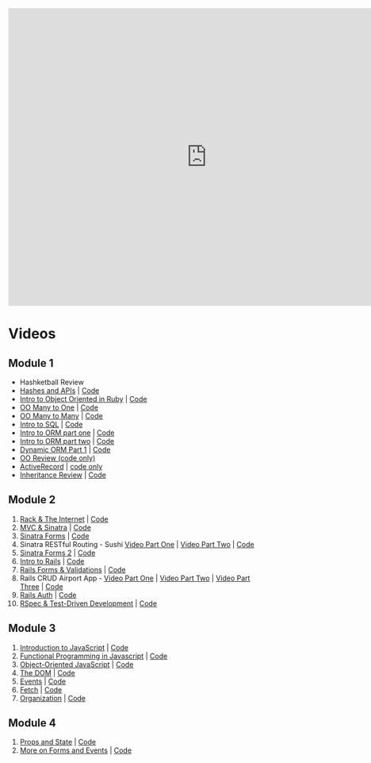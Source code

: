 <iframe src="https://calendar.google.com/calendar/embed?showTitle=0&amp;showPrint=0&amp;showTabs=0&amp;showCalendars=0&amp;mode=WEEK&amp;height=600&amp;wkst=1&amp;bgcolor=%23FFFFFF&amp;src=flatironschool.com_vfm25ms8p3hf1gi1fbr5kmss60%40group.calendar.google.com&amp;color=%23711616&amp;ctz=America%2FNew_York" style="border-width:0" width="800" height="600" frameborder="0" scrolling="no"></iframe>

# Videos

## Module 1

* Hashketball Review
* [Hashes and APIs](https://www.youtube.com/watch?v=Jqmo0ZpCSh4) | [Code](https://github.com/learn-co-students/web-022018/tree/master/01_hashes_and_apis)
* [Intro to Object Oriented in Ruby](https://youtu.be/Zk37IdHYz2E) | [Code](https://github.com/learn-co-students/web-022018/tree/master/02-ruby-oo)
* [OO Many to One](https://www.youtube.com/watch?v=69PMa8I_P7E) | [Code](https://github.com/learn-co-students/web-022018/tree/master/03-oo-many-to-one)
* [OO Many to Many](https://www.youtube.com/watch?v=HYeNKfH70us) | [Code](https://github.com/learn-co-students/web-022018/tree/master/04-oo-many-to-many)
* [Intro to SQL](https://youtu.be/24maeY3xe-c) | [Code](https://github.com/learn-co-students/web-022018/tree/master/05-intro-sql)
* [Intro to ORM part one](https://youtu.be/VxjhKGr_mHg) | [Code](https://github.com/learn-co-students/web-022018/tree/master/06-intro-to-orms)
* [Intro to ORM part two](https://youtu.be/AiQKbVh5h-A) | [Code](https://github.com/learn-co-students/web-022018/tree/master/06-intro-to-orms)
* [Dynamic ORM Part 1](https://youtu.be/96nzKjC1Wwk) | [Code](https://github.com/learn-co-students/web-022018/tree/master/07-dynamic-orms)
* [OO Review (code only)](https://github.com/learn-co-students/web-022018/tree/master/08-oo-review)
* [ActiveRecord](https://youtu.be/kO4fTpLq_b4) | [code only](https://github.com/learn-co-students/web-022018/tree/master/09-active-record)
* [Inheritance Review](https://youtu.be/QtZXkyJ_GA4 ) | [Code](https://github.com/learn-co-students/web-022018/tree/master/09a-inheritance)

## Module 2

1. [Rack & The Internet](https://youtu.be/TyTgGgMXJvs) | [Code](https://github.com/learn-co-students/web-022018/tree/master/10-rack)
2. [MVC & Sinatra](https://youtu.be/xhwZ-p-tyVU) | [Code](https://github.com/learn-co-students/web-022018/tree/master/11-sinatra-mvc/bestbuy)
3. [Sinatra Forms](https://youtu.be/Z0WkjcDG1kY) | [Code](https://github.com/learn-co-students/web-022018/tree/master/12-sinatra-forms/badreads)
4. Sinatra RESTful Routing - Sushi [Video Part One](https://youtu.be/LDxcsTJSbdo) | [Video Part Two](https://youtu.be/dADVwgMgv2c) | [Code](https://github.com/learn-co-students/web-022018/tree/master/13-sinatra-restful-routing-sushi)
5. [Sinatra Forms 2](https://youtu.be/uxH527jfw3c) | [Code](https://github.com/learn-co-students/web-022018/tree/master/14-sinatra-forms-again/badreads)
6. [Intro to Rails](https://youtu.be/1CD5iniV_00) | [Code](https://github.com/learn-co-students/web-022018/tree/master/15-intro-to-rails/)
7. [Rails Forms & Validations](https://youtu.be/h4aJ3OFnNDk) | [Code](https://github.com/learn-co-students/web-022018/tree/master/16-rails-forms/racetrack)
8. Rails CRUD Airport App - [Video Part One](https://youtu.be/vh-X7I8dk0w) | [Video Part Two](https://youtu.be/f2-hRlRauMI) | [Video Part Three](https://youtu.be/WDNOu1exF8E) |  [Code](https://github.com/learn-co-students/web-022018/tree/master/17-rails-crud-app-airport)
9. [Rails Auth](https://youtu.be/6amaCUiqmds) | [Code](https://github.com/learn-co-students/web-022018/tree/master/18-rails-auth/authapp)
10. [RSpec & Test-Driven Development](https://youtu.be/j71EprlCDqE) | [Code](https://github.com/learn-co-students/web-022018/tree/master/19-intro-tdd)

## Module 3

1. [Introduction to JavaScript](https://youtu.be/vGBnkrk453M) | [Code](https://github.com/learn-co-students/web-022018/tree/master/20-intro-javascript)
2. [Functional Programming in Javascript](https://youtu.be/1lugvdkrBbQ) | [Code](https://github.com/learn-co-students/web-022018/tree/master/21-javascript-functional-programming)
3. [Object-Oriented JavaScript](https://www.youtube.com/watch?v=CRl-InpR2nk) | [Code](https://github.com/learn-co-students/web-022018/tree/master/22-oo-js)
4. [The DOM](https://www.youtube.com/watch?v=t8fanYQmLqQ&feature=youtu.be) | [Code](https://github.com/learn-co-students/web-022018/tree/master/23-dom)
5. [Events](https://youtu.be/CyxZ_2-DYf8) | [Code](https://github.com/learn-co-students/web-022018/tree/master/24-dom-events)
6. [Fetch](https://www.youtube.com/watch?v=haE5LVXG4j0&feature=youtu.be) | [Code](https://github.com/learn-co-students/web-022018/tree/master/25-fetch)
7. [Organization](https://youtu.be/i-bVkiPNPP0) | [Code](https://github.com/learn-co-students/web-022018/tree/master/26-organization)

## Module 4

1. [Props and State](https://www.youtube.com/watch?v=D7NT2N3ZrjM) | [Code](https://github.com/sbal13/Props-and-State-web-022018)
2. [More on Forms and Events](https://www.youtube.com/watch?v=EIq-42ehuCI) | [Code](https://github.com/sbal13/Props-and-State-web-022018/tree/forms)
